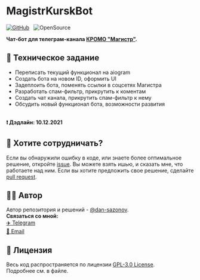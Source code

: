 # MagistrKurskBot
[![GitHub](https://img.shields.io/github/license/dan-sazonov/MagistrKurskBot)](
https://github.com/dan-sazonov/MagistrKurskBot/blob/main/LICENSE.md)&nbsp;&nbsp;
![OpenSource](https://img.shields.io/badge/Open%20Source-%E2%99%A5-red)<br>

**Чат-бот для телеграм-канала [КРОМО "Магистр"](https://t.me/magistrKursk).**

## 📝 Техническое задание
- Переписать текущий функционал на aiogram
- Создать бота на новом ID, оформить UI
- Задеплоить бота, поменять ссылки в соцсетях Магистра
- Разработать спам-фильтр, прикрутить к коментам
- Создать чат канала, прикрутить спам-фильтр к нему
- Обсудить новый функционал бота, возможности развития
<br>  
<b>❗ Дэдлайн: 10.12.2021</b>

## 🤝 Хотите сотрудничать?
Если вы обнаружили ошибку в коде, или знаете более оптимальное решение, откройте
[issue](https://github.com/dan-sazonov/MagistrKurskBot/issues). Вы можете взять ишью, и сказать мне, что работаете над ним. Если вы хотите предложить свое решение,
сделайте [pull request](https://github.com/dan-sazonov/MagistrKurskBot/pulls). 

## 👨‍💻 Автор
Автор репозитория и решений - [@dan-sazonov](https://github.com/dan-sazonov). <br>
**Связаться со мной:**<br>
[:airplane: Telegram](https://t.me/dan_sazonov) <br>
[:e-mail: Email](mailto:p-294803@yandex.ru) <br>

## 📜 Лицензия
Весь код распространяется по лицензии [GPL-3.0 License](https://github.com/dan-sazonov/MagistrKurskBot/blob/main/LICENSE).<br>
Подробнее см. в файле.
